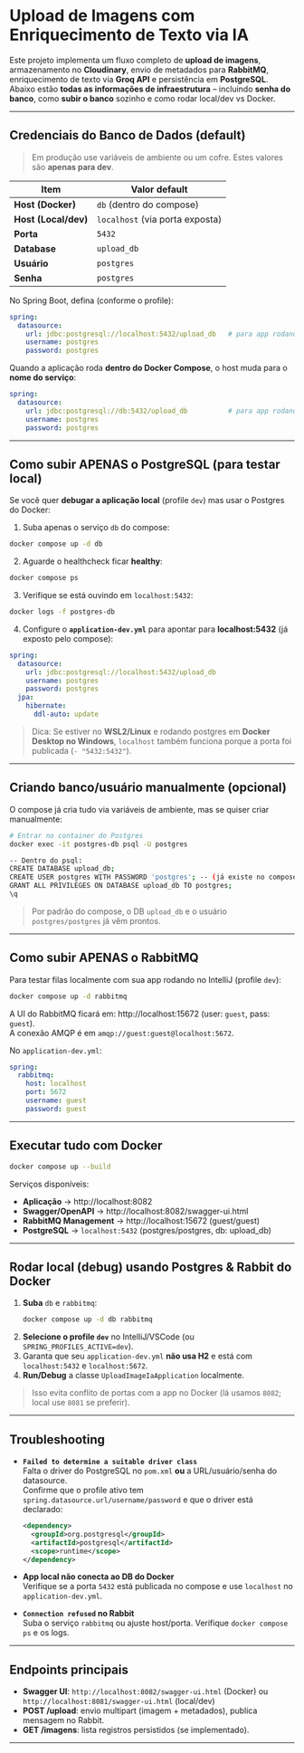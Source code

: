 # Upload de Imagens com Enriquecimento de Texto via IA

Este projeto implementa um fluxo completo de **upload de imagens**, armazenamento no **Cloudinary**,
envio de metadados para **RabbitMQ**, enriquecimento de texto via **Groq API** e
persistência em **PostgreSQL**. Abaixo estão **todas as informações de infraestrutura** –
incluindo **senha do banco**, como **subir o banco** sozinho e como rodar local/dev vs Docker.

---

## Credenciais do Banco de Dados (default)

> Em produção use variáveis de ambiente ou um cofre. Estes valores são **apenas para dev**.

| Item                  | Valor default  |
|-----------------------|----------------|
| **Host (Docker)**     | `db` (dentro do compose) |
| **Host (Local/dev)**  | `localhost` (via porta exposta) |
| **Porta**             | `5432` |
| **Database**          | `upload_db` |
| **Usuário**           | `postgres` |
| **Senha**             | `postgres` |

No Spring Boot, defina (conforme o profile):

```yaml
spring:
  datasource:
    url: jdbc:postgresql://localhost:5432/upload_db   # para app rodando LOCAL
    username: postgres
    password: postgres
```

Quando a aplicação roda **dentro do Docker Compose**, o host muda para o **nome do serviço**:

```yaml
spring:
  datasource:
    url: jdbc:postgresql://db:5432/upload_db          # para app rodando NO CONTAINER
    username: postgres
    password: postgres
```

---

## Como subir **APENAS o PostgreSQL** (para testar local)

Se você quer **debugar a aplicação local** (profile `dev`) mas usar o Postgres do Docker:

1) Suba apenas o serviço `db` do compose:
```bash
docker compose up -d db
```

2) Aguarde o healthcheck ficar **healthy**:
```bash
docker compose ps
```

3) Verifique se está ouvindo em `localhost:5432`:
```bash
docker logs -f postgres-db
```

4) Configure o **`application-dev.yml`** para apontar para **localhost:5432** (já exposto pelo compose):
```yaml
spring:
  datasource:
    url: jdbc:postgresql://localhost:5432/upload_db
    username: postgres
    password: postgres
  jpa:
    hibernate:
      ddl-auto: update
```

> Dica: Se estiver no **WSL2/Linux** e rodando postgres em **Docker Desktop no Windows**, `localhost` também funciona porque a porta foi publicada (`- "5432:5432"`).

---

## Criando banco/usuário manualmente (opcional)

O compose já cria tudo via variáveis de ambiente, mas se quiser criar manualmente:

```bash
# Entrar no container do Postgres
docker exec -it postgres-db psql -U postgres

-- Dentro do psql:
CREATE DATABASE upload_db;
CREATE USER postgres WITH PASSWORD 'postgres'; -- (já existe no compose)
GRANT ALL PRIVILEGES ON DATABASE upload_db TO postgres;
\q
```

> Por padrão do compose, o DB `upload_db` e o usuário `postgres/postgres` já vêm prontos.

---

## Como subir **APENAS o RabbitMQ**

Para testar filas localmente com sua app rodando no IntelliJ (profile `dev`):

```bash
docker compose up -d rabbitmq
```

A UI do RabbitMQ ficará em: http://localhost:15672 (user: `guest`, pass: `guest`).  
A conexão AMQP é em `amqp://guest:guest@localhost:5672`.

No `application-dev.yml`:

```yaml
spring:
  rabbitmq:
    host: localhost
    port: 5672
    username: guest
    password: guest
```

---

## Executar **tudo** com Docker

```bash
docker compose up --build
```

Serviços disponíveis:
- **Aplicação** → http://localhost:8082
- **Swagger/OpenAPI** → http://localhost:8082/swagger-ui.html
- **RabbitMQ Management** → http://localhost:15672 (guest/guest)
- **PostgreSQL** → `localhost:5432` (postgres/postgres, db: upload_db)

---

## Rodar local (debug) usando Postgres & Rabbit do Docker

1. **Suba** `db` e `rabbitmq`:
   ```bash
   docker compose up -d db rabbitmq
   ```
2. **Selecione o profile `dev`** no IntelliJ/VSCode (ou `SPRING_PROFILES_ACTIVE=dev`).
3. Garanta que seu `application-dev.yml` **não usa H2** e está com `localhost:5432` e `localhost:5672`.
4. **Run/Debug** a classe `UploadImageIaApplication` localmente.

> Isso evita conflito de portas com a app no Docker (lá usamos `8082`; local use `8081` se preferir).

---

## Troubleshooting

- **`Failed to determine a suitable driver class`**  
  Falta o driver do PostgreSQL no `pom.xml` **ou** a URL/usuário/senha do datasource.  
  Confirme que o profile ativo tem `spring.datasource.url/username/password` e que o driver está declarado:
  ```xml
  <dependency>
    <groupId>org.postgresql</groupId>
    <artifactId>postgresql</artifactId>
    <scope>runtime</scope>
  </dependency>
  ```

- **App local não conecta ao DB do Docker**  
  Verifique se a porta `5432` está publicada no compose e use `localhost` no `application-dev.yml`.

- **`Connection refused` no Rabbit**  
  Suba o serviço `rabbitmq` ou ajuste host/porta. Verifique `docker compose ps` e os logs.

---

## Endpoints principais

- **Swagger UI**: `http://localhost:8082/swagger-ui.html` (Docker) ou `http://localhost:8081/swagger-ui.html` (local/dev)
- **POST /upload**: envio multipart (imagem + metadados), publica mensagem no Rabbit.
- **GET /imagens**: lista registros persistidos (se implementado).

---

